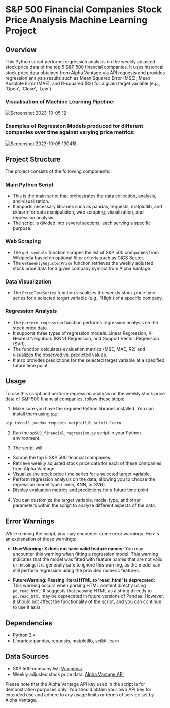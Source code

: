 # S&P 500 Financial Companies Stock Price Analysis Machine Learning Project

## Overview
This Python script performs regression analysis on the weekly adjusted stock price data of the top 5 S&P 500 financial companies. It uses historical stock price data obtained from Alpha Vantage via API requests and provides regression analysis results such as Mean Squared Error (MSE), Mean Absolute Error (MAE), and R-squared (R2) for a given target variable (e.g., 'Open', 'Close', 'Low').

### Visualisation of Machine Learning Pipeline:
![Screenshot 2023-10-05 12](https://github.com/Stephanie241/S-P500MachineLearningProject/assets/144491602/51308e59-4f83-463f-ad24-f8d315b98eff)

### Examples of Regression Models produced for different companies over time against varying price metrics: 
![Screenshot 2023-10-05 130418](https://github.com/Stephanie241/S-P500MachineLearningProject/assets/144491602/6e06d4d4-ad03-4a71-9e90-693a03507075)

## Project Structure
The project consists of the following components:

### Main Python Script
- This is the main script that orchestrates the data collection, analysis, and visualization.
- It imports necessary libraries such as pandas, requests, matplotlib, and sklearn for data manipulation, web scraping, visualization, and regression analysis.
- The script is divided into several sections, each serving a specific purpose.

### Web Scraping
- The `get_symbols` function scrapes the list of S&P 500 companies from Wikipedia based on optional filter criteria such as GICS Sector.
- The `GetWeeklyAdjustedPrice` function retrieves the weekly adjusted stock price data for a given company symbol from Alpha Vantage.

### Data Visualization
- The `PriceTimeSeries` function visualizes the weekly stock price time series for a selected target variable (e.g., 'High') of a specific company.

### Regression Analysis
- The `perform_regression` function performs regression analysis on the stock price data.
- It supports three types of regression models: Linear Regression, K-Nearest Neighbors (KNN) Regression, and Support Vector Regression (SVR).
- The function calculates evaluation metrics (MSE, MAE, R2) and visualizes the observed vs. predicted values.
- It also provides predictions for the selected target variable at a specified future time point.

## Usage
To use this script and perform regression analysis on the weekly stock price data of S&P 500 financial companies, follow these steps:

1. Make sure you have the required Python libraries installed. You can install them using `pip`:

  `pip install pandas requests matplotlib scikit-learn`

2. Run the `sp500_financial_regression.py` script in your Python environment.

3. The script will:
- Scrape the top 5 S&P 500 financial companies.
- Retrieve weekly adjusted stock price data for each of these companies from Alpha Vantage.
- Visualize the stock price time series for a selected target variable.
- Perform regression analysis on the data, allowing you to choose the regression model type (linear, KNN, or SVR).
- Display evaluation metrics and predictions for a future time point.

4. You can customize the target variable, model type, and other parameters within the script to analyze different aspects of the data.

## Error Warnings
While running the script, you may encounter some error warnings. Here's an explanation of those warnings:

- **UserWarning: X does not have valid feature names:** You may encounter this warning when fitting a regression model. This warning indicates that the model was fitted with feature names that are not valid or missing. It is generally safe to ignore this warning, as the model can still perform regression using the provided numeric features.

- **FutureWarning: Passing literal HTML to 'read_html' is deprecated:** This warning occurs when parsing HTML content directly using `pd.read_html`. It suggests that passing HTML as a string directly to `pd.read_html` may be deprecated in future versions of Pandas. However, it should not affect the functionality of the script, and you can continue to use it as is.

## Dependencies
- Python 3.x
- Libraries: pandas, requests, matplotlib, scikit-learn

## Data Sources
- S&P 500 company list: [Wikipedia](https://en.wikipedia.org/wiki/List_of_S%26P_500_companies)
- Weekly adjusted stock price data: [Alpha Vantage API](https://www.alphavantage.co/)

Please note that the Alpha Vantage API key used in the script is for demonstration purposes only. You should obtain your own API key for extended use and adhere to any usage limits or terms of service set by Alpha Vantage.
